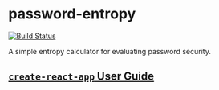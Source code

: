 # password-entropy
[![Build Status](https://travis-ci.org/nickmccurdy/password-entropy.svg?branch=master)](https://travis-ci.org/nickmccurdy/password-entropy)

A simple entropy calculator for evaluating password security.

## [`create-react-app` User Guide](https://github.com/facebookincubator/create-react-app/blob/master/packages/react-scripts/template/README.md)
